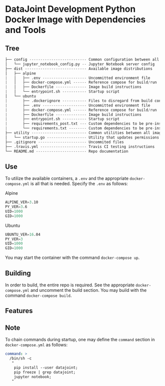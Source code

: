 # DataJoint Development Python Docker Image with Dependencies and Tools


## Tree

``` s
├── config -------------------------- Common configuration between all images
│   └── jupyter_notebook_config.py -- Jupyter Notebook server config
├── dist ---------------------------- Available image distributions
│   ├── alpine 
|   │   ├── .env -------------------- Uncommitted environment file
|   │   ├── docker-compose.yml ------ Reference compose for build/run
|   │   ├── Dockerfile -------------- Image build instructions
|   │   └── entrypoint.sh ----------- Startup script
│   └── ubuntu
|       ├── .dockerignore ----------- Files to disregard from build context
|       ├── .env -------------------- Uncommitted environment file
|       ├── docker-compose.yml ------ Reference compose for build/run
|       ├── Dockerfile -------------- Image build instructions
|       ├── entrypoint.sh ----------- Startup script
|       ├── requirements_post.txt --- Custom dependencies to be pre-installed
|       └── requirements.txt -------- Custom dependencies to be pre-installed
├── utility ------------------------- Common utilities between all images
│   └── startup.go ------------------ Utility that updates permissions as an underprivileged user
├── .gitignore ---------------------- Uncommited files
├── .travis.yml --------------------- Travis CI testing instructions
└── README.md ----------------------- Repo documentation
```

## Use

To utilize the available containers, a `.env` and the appropriate `docker-compose.yml` is all that is needed. Specify the `.env` as follows:

Alpine
``` s
ALPINE_VER=3.10
PY_VER=3.6
UID=1000
GID=1000
```

Ubuntu
``` s
UBUNTU_VER=16.04
PY_VER=3
UID=1000
GID=1000
```

You may start the container with the command `docker-compose up`.

## Building

In order to build, the entire repo is required. See the appropriate `docker-compose.yml` and uncomment the build section. You may build with the command `docker-compose build`.


## Features



## Note

To chain commands during startup, one may define the `command` section in `docker-compose.yml` as follows:

``` yaml
command: >
  /bin/sh -c
   "
    pip install --user datajoint;
    pip freeze | grep datajoint;
    jupyter notebook;
   "
```